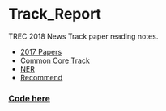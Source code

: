 # Track_Report
TREC 2018 News Track paper reading notes.

* [2017 Papers](./Previous_Papers/PaperNotes.md)
* [Common Core Track](./Previous_Papers/Common_Core_Track.md)
* [NER](./Previous_Papers/NER.md)
* [Recommend](./Previous_Papers/Recommend.md)

### [Code here](https://github.com/lixiyi/Track_code)

